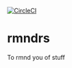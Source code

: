 [![CircleCI](https://circleci.com/gh/Xetius/rmndrs.svg?style=svg)](https://circleci.com/gh/Xetius/rmndrs)

# rmndrs
To rmnd you of stuff
